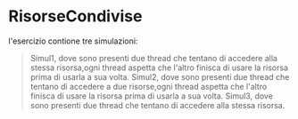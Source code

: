 ﻿# RisorseCondivise
l'esercizio contione tre simulazioni:
>Simul1, dove sono presenti due thread che tentano di accedere alla stessa risorsa,ogni thread aspetta che l'altro finisca di usare la risorsa prima di usarla a sua volta.
Simul2, dove sono presenti due thread che tentano di accedere a due risorse,ogni thread aspetta che l'altro finisca di usare la risorsa prima di usarla a sua volta.
Simul3, dove sono presenti due thread che tentano di accedere alla stessa risorsa.
